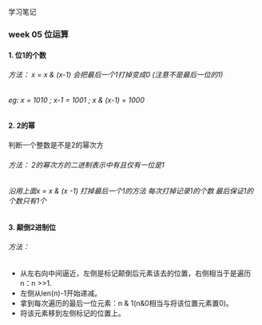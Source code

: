 学习笔记

### week 05 位运算

#### 1. 位1的个数

###### 方法： x = x & (x-1) 会把最后一个1打掉变成0 (注意不是最后一位的1)

###### 	eg: x = 1010 ; x-1 = 1001 ; x & (x-1) = 1000

#### 2. 2的幂

判断一个整数是不是2的幂次方

###### 方法： 2的幂次方的二进制表示中有且仅有一位是1

###### 	沿用上面x = x & (x -1) 打掉最后一个1的方法 每次打掉记录1的个数 最后保证1的个数只有1个

#### 3. 颠倒2进制位

###### 方法： 

- 从左右向中间逼近，左侧是标记颠倒后元素该去的位置，右侧相当于是遍历n：n >>1.
- 左侧从len(n)-1开始递减。
- 拿到每次遍历的最后一位元素：n & 1(n&0相当与将该位置元素置0)。
- 将该元素移到左侧标记的位置上。
